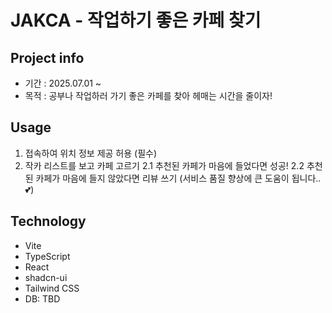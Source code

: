 # JAKCA - 작업하기 좋은 카페 찾기

## Project info

- 기간 : 2025.07.01 ~ 
- 목적 : 공부나 작업하러 가기 좋은 카페를 찾아 헤매는 시간을 줄이자!

## Usage
1. 접속하여 위치 정보 제공 허용 (필수) 
2. 작카 리스트를 보고 카페 고르기
    2.1 추천된 카페가 마음에 들었다면 성공!
    2.2 추천된 카페가 마음에 들지 않았다면 리뷰 쓰기 (서비스 품질 향상에 큰 도움이 됩니다..💕)

## Technology
- Vite
- TypeScript
- React
- shadcn-ui
- Tailwind CSS
- DB: TBD
